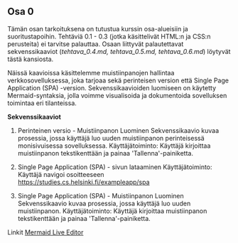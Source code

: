 ## Osa 0 

Tämän osan tarkoituksena on tutustua kurssin osa-alueisiin ja suoritustapoihin. Tehtäviä 0.1 - 0.3 (jotka käsittelivät HTML:n ja CSS:n perusteita) ei tarvitse palauttaa.
Osaan liittyvät palautettavat sekvenssikaaviot (_tehtava_0.4.md, tehtava_0.5.md, tehtava_0.6.md_) löytyvät tästä kansiosta. 

Näissä kaavioissa käsittelemme muistiinpanojen hallintaa verkkosovelluksessa, joka tarjoaa sekä perinteisen version että Single Page Application (SPA) -version. Sekvenssikaavioiden luomiseen on käytetty Mermaid-syntaksia, jolla voimme visualisoida ja dokumentoida sovelluksen toimintaa eri tilanteissa.

**Sekvenssikaaviot**
1. Perinteinen versio - Muistiinpanon Luominen
Sekvenssikaavio kuvaa prosessia, jossa käyttäjä luo uuden muistiinpanon perinteisessä monisivuisessa sovelluksessa.
Käyttäjätoiminto: Käyttäjä kirjoittaa muistiinpanon tekstikenttään ja painaa 'Tallenna'-painiketta.

2. Single Page Application (SPA) - sivun lataaminen
Käyttäjätoiminto: Käyttäjä navigoi osoitteeseen https://studies.cs.helsinki.fi/exampleapp/spa

4. Single Page Application (SPA) - Muistiinpanon Luominen
Sekvenssikaavio kuvaa prosessia, jossa käyttäjä luo uuden muistiinpanon.
Käyttäjätoiminto: Käyttäjä kirjoittaa muistiinpanon tekstikenttään ja painaa 'Tallenna'-painiketta.

Linkit
[Mermaid Live Editor](https://mermaid.live/edit#pako:eNqVk8GK2zAQhl9l0GUvjpOmhYIPC4GWQkvbQPZQqMsytSexEnmsWpK3IeRt8gz7An6xjiNvCV122_ogLOnXP_98SAdVNCWpTDn6EYgLeqNx02KdM8hnsfW60BbZQ3DUAjr40J_23venbX96LPreNnejbkUGNT-WyHYXFUs0HZlBE1VDhcn19eiRXVaCnW63jfYeEXbEw2p_YtiiWGuWxasbNIaY8Sp6xfFT4wlavak8NGv4bRyjgdNkrZytg3Zea5Z4zdnT9KeKYg2Jy1LjHLQmKQGL94svE7vfM_f3xjxAiONYQZqIXWaw_Ly6gcp767Lp1PlQanJp4dKKjNO80-laT-kn1tYQWjtlurtlCX3rLEZLLLzuUNqIjg-s4mxyict59MHBfPYigY8XLYGPaKSjEA-X9ITr87xsf9KdHrlcQvOgTY0D0C4whFAOoIgNegyS6nlC797-D6BSPNOta_gJOn9jM0vg6wFyufXs5R7lKpNJ3ehcJfIj7hSX5rP5q8ns9eTlLFdwTCBNU_j2JL1_vXEtcUltf6_PkPwfEFfLRcaAXTBGmKlE1dTWqEt5nYfBPVe-onoMWNIag5EGcj6KFINvVnsuVObbQIlqm7CpVLZG42QW7NDZ-LSj5PgL4_tt5A)
